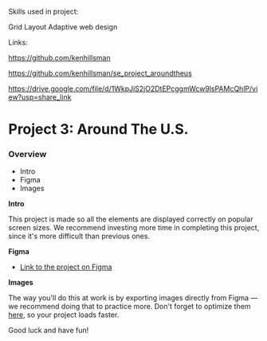 Skills used in project:

Grid Layout
Adaptive web design

Links:

https://github.com/kenhillsman

https://github.com/kenhillsman/se_project_aroundtheus

https://drive.google.com/file/d/1WkpJiS2jO2DtEPcggmWcw9lsPAMcQhlP/view?usp=share_link

# Project 3: Around The U.S.

### Overview

- Intro
- Figma
- Images

**Intro**

This project is made so all the elements are displayed correctly on popular screen sizes. We recommend investing more time in completing this project, since it's more difficult than previous ones.

**Figma**

- [Link to the project on Figma](https://www.figma.com/file/ii4xxsJ0ghevUOcssTlHZv/Sprint-3%3A-Around-the-US?node-id=0%3A1)

**Images**

The way you'll do this at work is by exporting images directly from Figma — we recommend doing that to practice more. Don't forget to optimize them [here](https://tinypng.com/), so your project loads faster.

Good luck and have fun!
